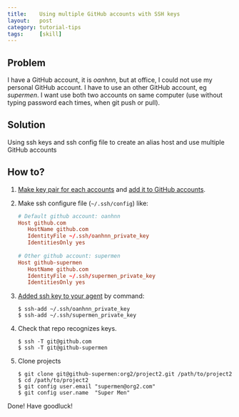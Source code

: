 ```yaml
---
title:    Using multiple GitHub accounts with SSH keys
layout:   post
category: tutorial-tips
tags:     [skill]
---
```


## Problem
I have a GitHub account, it is *oanhnn*, but at office, I could not use my personal GitHub account. I have to use an other GitHub account, eg *supermen*.
I want use both two accounts on same computer (use without typing password each times, when git push or pull).

<!--more-->

## Solution
Using ssh keys and ssh config file to create an alias host and use multiple GitHub accounts

## How to?
1. [Make key pair for each accounts](https://help.github.com/articles/generating-a-new-ssh-key/) and [add it to GitHub accounts](https://help.github.com/articles/adding-a-new-ssh-key-to-your-github-account/).
2. Make ssh configure file (`~/.ssh/config`) like:

   ```conf
   # Default github account: oanhnn
   Host github.com
      HostName github.com
      IdentityFile ~/.ssh/oanhnn_private_key
      IdentitiesOnly yes
      
   # Other github account: supermen
   Host github-supermen
      HostName github.com
      IdentityFile ~/.ssh/supermen_private_key
      IdentitiesOnly yes
   ```
   
3. [Added ssh key to your agent](https://help.github.com/articles/adding-a-new-ssh-key-to-the-ssh-agent/) by command:

   ```shell
   $ ssh-add ~/.ssh/oanhnn_private_key
   $ ssh-add ~/.ssh/supermen_private_key
   ```

4. Check that repo recognizes keys.

   ```shell
   $ ssh -T git@github.com
   $ ssh -T git@github-supermen
   ```

5. Clone projects

   ```shell
   $ git clone git@github-supermen:org2/project2.git /path/to/project2
   $ cd /path/to/project2
   $ git config user.email "supermen@org2.com"
   $ git config user.name  "Super Men"
   ```
   

Done! Have goodluck!
